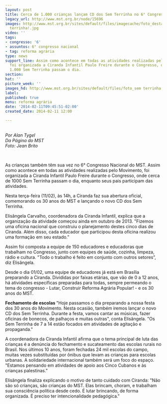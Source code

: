 ```yaml
---
layout: post
title: Cerca de 1.000 crianças lançam CD dos Sem Terrinha no 6° Congresso
legacy_url: http://www.mst.org.br/node/15696
images: http://www.mst.org.br/sites/default/files/imagecache/foto_destaque/foto_sem
  terrinha!.jpg
video: ''
tags:
- congresso: '6'
- assuntos: 6° congresso nacional
- tag: reforma agrária
type: news
support_line: Assim como acontece em todas as atividades realizadas pelo Movimento,
  foi organizada a Ciranda Infantil Paulo Freire durante o Congresso, onde cerca de
  1.000 Sem Terrinha passam o dia.
section: 
hat: ''
picture_week: ''
images_hd: http://www.mst.org.br/sites/default/files/foto_sem terrinha!.jpg
label: 
published: true
menu: reforma agrária
date: '2014-02-11T09:45:51-02:00'
created_date: 2014-02-11 12:00

---
```

<p style="text-align: left;"><em><br>Por Alan Tygel&nbsp;<br>Da Página do MST&nbsp;<br>Foto: Jean Brito</em></p><p style="text-align: left;"><em><br></em></p><p>As crianças também têm sua vez no 6° Congresso Nacional do MST. Assim como acontece em todas as atividades realizadas pelo Movimento, foi organizada a Ciranda Infantil Paulo Freire durante o Congresso, onde cerca de 1000 Sem Terrinha passam o dia, enquanto seus pais participam das atividades.&nbsp;</p><p>Nesta terça-feira (11/02), às 14h, a Ciranda faz sua abertura oficial, comemorando os 30 anos do MST e lançando o novo CD dos Sem Terrinha.&nbsp;</p><p><img style="margin: 10px; float: right;" src="http://www.mst.org.br/sites/default/files/foto_sem%20terrinha_0.jpg" alt=""></p><div><p>Elisângela Carvalho, coordenadora da Ciranda Infantil, explica que a organização da atividade começou ainda em outubro de 2013. "Fizemos uma oficina nacional que construiu o planejamento destes cinco dias de Ciranda. Além disso, cada educador que participou desta oficina realizou uma formação em seu estado.”&nbsp;</p><p>Assim foi composta a equipe de 150 educadores e educadoras que trabalham no Congresso, junto com equipes de saúde, cozinha, limpeza, rádio e cultura. "Todo o trabalho é feito em conjunto com outros setores”, diz Elisângela.&nbsp;</p><p>Desde o dia 01/02, uma equipe de educadores já está em&nbsp;Brasília preparando a Ciranda. Divididas por faixas etárias, que vão de 0 a 12 anos, há atividades específicas preparadas para todas, sempre permeando o tema do congresso - Lutar, Construir Reforma Agrária Popular! - e os 30 anos do MST.&nbsp;</p><p><strong>Fechamento de escolas&nbsp;</strong>"Hoje passamos o dia preparando a nossa festa dos 30 anos do Movimento. Nesta ocasião, também iremos lançar o novo CD dos Sem Terrinha. Durante a festa, vamos cantar as músicas, fazer oficinas de bonecos, de palhaços e muitas outras", conta Elisângela. "Os Sem Terrinha de 7 a 14 estão focados em atividades de agitação e propaganda."&nbsp;</p><p>A coordenadora da Ciranda Infantil afirma que o tema principal de luta das crianças é a denúncia do fechamento e sucateamento das escolas rurais no Brasil. Nos últimos 10 anos, foram fechadas 24 mil escolas do campo, muitas vezes substituídas por ônibus que levam as crianças para escolas urbanas. A solidariedade internacional também será um foco do espaço. "Estamos pensando em atividades de apoio aos Cinco Cubanos e às crianças palestinas."&nbsp;</p><p>Elisângela finaliza explicando o motivo de tanto cuidado com Ciranda: "Não são só crianças, são crianças do MST. Elas brincam, choram, e trabalham sua consciência política desde cedo. É lutar brincando, de forma organizada. É preciso ter intencionalidade pedagógica."&nbsp;</p></div>
